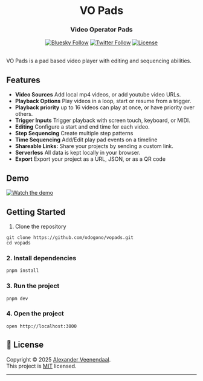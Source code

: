 

<div align="center">
  <h1 align="center">VO Pads</h1>
  <h3>Video Operator Pads</h3>
</div>


<div align="center">
  <a href="https://bsky.app/profile/vo.odgn.net"><img alt="Bluesky Follow" src="https://img.shields.io/badge/follow-@vo.odgn.net-whitesmoke?style=social&logo=bluesky"></a>
  <a href="https://twitter.com/vopads"><img alt="Twitter Follow" src="https://img.shields.io/twitter/follow/vopads"></a>
  <a href="https://github.com/odogono/vopads/blob/main/LICENSE"><img alt="License" src="https://img.shields.io/badge/license-MIT-green"></a>
</div>

<br/>

VO Pads is a pad based video player with editing and sequencing abilities.

## Features

- **Video Sources** Add local mp4 videos, or add youtube video URLs.
- **Playback Options** Play videos in a loop, start or resume from a trigger.
- **Playback priority** up to 16 videos can play at once, or have priority over others.
- **Trigger Inputs** Trigger playback with screen touch, keyboard, or MIDI.
- **Editing** Configure a start and end time for each video.
- **Step Sequencing** Create multiple step patterns
- **Time Sequencing** Add/Edit play pad events on a timeline
- **Shareable Links:** Share your projects by sending a custom link.
- **Serverless** All data is kept locally in your browser.
- **Export** Export your project as a URL, JSON, or as a QR code


## Demo

[![Watch the demo](https://img.youtube.com/vi/fIHXmgrRzSc/hqdefault.jpg)](https://www.youtube.com/watch?v=fIHXmgrRzSc)


## Getting Started

1. Clone the repository

```shell
git clone https://github.com/odogono/vopads.git
cd vopads
```


### 2. Install dependencies

```shell
pnpm install
```


### 3. Run the project

```shell
pnpm dev
```


### 4. Open the project

```shell
open http://localhost:3000
```


## 📝 License

Copyright © 2025 [Alexander Veenendaal](https://github.com/odogono).<br />
This project is [MIT](https://github.com/odogono/vopads/blob/main/LICENSE) licensed.

---
